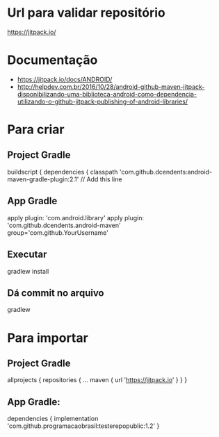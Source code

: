 # Url para validar repositório
https://jitpack.io/

# Documentação
- https://jitpack.io/docs/ANDROID/
- http://helpdev.com.br/2016/10/28/android-github-maven-jitpack-disponibilizando-uma-biblioteca-android-como-dependencia-utilizando-o-github-jitpack-publishing-of-android-libraries/

# Para criar

## Project Gradle
buildscript { 
  dependencies {
    classpath 'com.github.dcendents:android-maven-gradle-plugin:2.1' // Add this line
 
## App Gradle
apply plugin: 'com.android.library'
apply plugin: 'com.github.dcendents.android-maven'  
group='com.github.YourUsername'
 
 ## Executar
 gradlew install
 
 ## Dá commit no arquivo
 gradlew

# Para importar

## Project Gradle
allprojects {
  repositories {
    ...
    maven { url 'https://jitpack.io' }
  }
}
  
## App Gradle:
dependencies {
        implementation 'com.github.programacaobrasil:testerepopublic:1.2'
}
